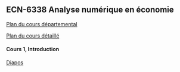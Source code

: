 ## ECN-6338 Analyse numérique en économie

[Plan du cours départemental](ECN6338A-H22-PC.pdf)

[Plan du cours détaillé](Plan_detail_6338.pdf)

#### Cours 1, Introduction

[Diapos](Dia_6338_1_Intro.pdf)
